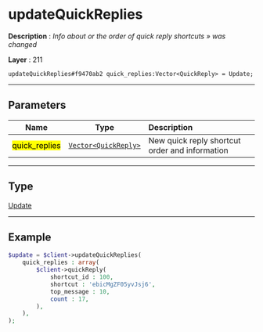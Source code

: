 # updateQuickReplies

**Description** : *Info about or the order of quick reply shortcuts » was changed*

**Layer** : 211

```tl
updateQuickReplies#f9470ab2 quick_replies:Vector<QuickReply> = Update;
```

---

## Parameters

| Name | Type | Description |
| :---: | :---: | :--- |
| <mark>quick_replies</mark> | [`Vector<QuickReply>`](type/QuickReply) | New quick reply shortcut order and information |

---

## Type

[Update](type/Update)

---

## Example

```php
$update = $client->updateQuickReplies(
	quick_replies : array(
		$client->quickReply(
			shortcut_id : 100,
			shortcut : 'ebicMgZF05yvJsj6',
			top_message : 10,
			count : 17,
		),
	),
);
```